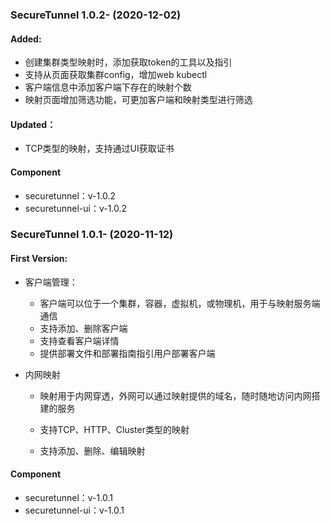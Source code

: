 
### SecureTunnel 1.0.2- (2020-12-02)

#### Added:

 - 创建集群类型映射时，添加获取token的工具以及指引
 - 支持从页面获取集群config，增加web kubectl
 - 客户端信息中添加客户端下存在的映射个数
 - 映射页面增加筛选功能，可更加客户端和映射类型进行筛选

#### Updated：

 - TCP类型的映射，支持通过UI获取证书


#### Component

- securetunnel：v-1.0.2
- securetunnel-ui：v-1.0.2



### SecureTunnel 1.0.1- (2020-11-12)

#### First Version:

- 客户端管理：

  - 客户端可以位于一个集群，容器，虚拟机，或物理机，用于与映射服务端通信
  - 支持添加、删除客户端
  - 支持查看客户端详情
  - 提供部署文件和部署指南指引用户部署客户端

- 内网映射

  - 映射用于内网穿透，外网可以通过映射提供的域名，随时随地访问内网搭建的服务

  - 支持TCP、HTTP、Cluster类型的映射

  - 支持添加、删除、编辑映射

#### Component

- securetunnel：v-1.0.1
- securetunnel-ui：v-1.0.1
